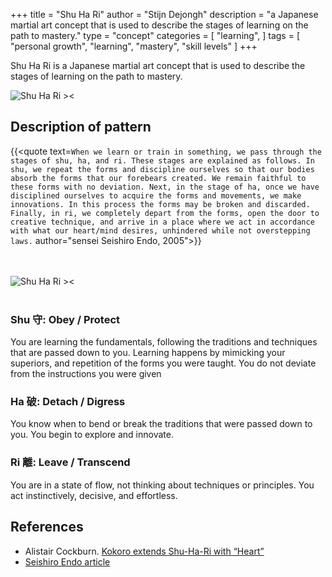 +++
title = "Shu Ha Ri"
author = "Stijn Dejongh"
description = "a Japanese martial art concept that is used to describe the stages of learning on the path to mastery."
type = "concept"
categories = [
    "learning",
]
tags = [
    "personal growth", "learning", "mastery", "skill levels"
]
+++

Shu Ha Ri is a Japanese martial art concept that is used to describe the stages of learning on the path to mastery.

![Shu Ha Ri ><](images/concepts/shuhari_kanji.jpg)

## Description of pattern

{{<quote text=`
When we learn or train in something, we pass through the stages of shu, ha, and ri. These stages are explained as follows. In shu, we
repeat the forms and discipline ourselves so that our bodies absorb the forms that our forebears created. We remain faithful to these forms
with no deviation. Next, in the stage of ha, once we have disciplined ourselves to acquire the forms and movements, we make innovations. In
this process the forms may be broken and discarded. Finally, in ri, we completely depart from the forms, open the door to creative
technique, and arrive in a place where we act in accordance with what our heart/mind desires, unhindered while not overstepping laws.
` author="sensei Seishiro Endo, 2005">}}

<br /><br />
![Shu Ha Ri ><](images/concepts/shuhari.jpg)
<br /><br />

### Shu 守: Obey / Protect

You are learning the fundamentals, following the traditions and techniques that are passed down to you. Learning happens by mimicking your
superiors, and repetition of the forms you were taught. You do not deviate from the instructions you were given

### Ha 破: Detach / Digress

You know when to bend or break the traditions that were passed down to you. You begin to explore and innovate.

### Ri 離: Leave / Transcend

You are in a state of flow, not thinking about techniques or principles. You act instinctively, decisive, and effortless.  


## References

* Alistair Cockburn. [Kokoro extends Shu-Ha-Ri with “Heart”](https://heartofagile.com/kokoro-extends-shu-ha-ri-with-heart/) 
* [Seishiro Endo article](https://web.archive.org/web/20110610205348/http://homepage3.nifty.com/aikido_sakudojo/Shihan_Interview_Dou144-e.html)
